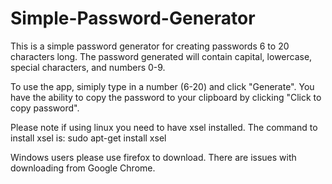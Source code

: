 # Simple-Password-Generator

This is a simple password generator for creating passwords 6 to 20 characters long.
The password generated will contain capital, lowercase, special characters, and numbers 0-9.

To use the app, simiply type in a number (6-20) and click "Generate". 
You have the ability to copy the password to your clipboard by clicking "Click to copy password".

Please note if using linux you need to have xsel installed. 
The command to install xsel is: sudo apt-get install xsel

Windows users please use firefox to download. There are issues with downloading from Google Chrome.
